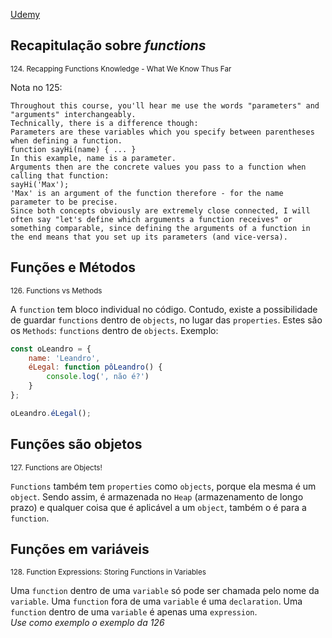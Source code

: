[Udemy](https://www.udemy.com/course/javascript-the-complete-guide-2020-beginner-advanced/learn/lecture/15942550#notes)

## Recapitulação sobre _functions_
<sub>124. Recapping Functions Knowledge - What We Know Thus Far</sub>

Nota no 125:

    Throughout this course, you'll hear me use the words "parameters" and "arguments" interchangeably.
    Technically, there is a difference though:
    Parameters are these variables which you specify between parentheses when defining a function.
    function sayHi(name) { ... } 
    In this example, name is a parameter.
    Arguments then are the concrete values you pass to a function when calling that function:
    sayHi('Max');
    'Max' is an argument of the function therefore - for the name parameter to be precise.
    Since both concepts obviously are extremely close connected, I will often say "let's define which arguments a function receives" or something comparable, since defining the arguments of a function in the end means that you set up its parameters (and vice-versa).

## Funções e Métodos
<sub>126. Functions vs Methods</sub>

A ```function``` tem bloco individual no código. Contudo, existe a possibilidade de guardar ```functions``` dentro de ```objects```, no lugar das ```properties```. Estes são os ```Methods```: ```functions``` dentro de ```objects```. Exemplo:

```js
const oLeandro = {
    name: 'Leandro',
    éLegal: function pôLeandro() {
        console.log(', não é?')
    }
};

oLeandro.éLegal();
```
## Funções são objetos
<sub>127. Functions are Objects!</sub>

```Functions``` também tem ```properties``` como ```objects```, porque ela mesma é um ```object```. Sendo assim, é armazenada no ```Heap``` (armazenamento de longo prazo) e qualquer coisa que é aplicável a um ```object```, também o é para a ```function```.

## Funções em variáveis
<sub>128. Function Expressions: Storing Functions in Variables</sub>

Uma ```function``` dentro de uma ```variable``` só pode ser chamada pelo nome da ```variable```. Uma ```function``` fora de uma ```variable``` é uma ```declaration```. Uma ```function``` dentro de uma ```variable``` é apenas uma ```expression```. <br>
_Use como exemplo o exemplo da 126_